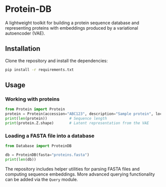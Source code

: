 # Protein-DB

A lightweight toolkit for building a protein sequence database and representing proteins with embeddings produced by a variational autoencoder (VAE).

## Installation

Clone the repository and install the dependencies:

```bash
pip install -r requirements.txt
```

## Usage

### Working with proteins

```python
from Protein import Protein
protein = Protein(accession="ABC123", description="Sample protein", locus="locus1", organism="E. coli", seq="MSEQN...")
print(len(protein))          # Sequence length
print(protein.Z.shape)       # Latent representation from the VAE
```

### Loading a FASTA file into a database

```python
from Database import ProteinDB

db = ProteinDB(fasta="proteins.fasta")
print(len(db))
```

The repository includes helper utilities for parsing FASTA files and computing sequence embeddings. More advanced querying functionality can be added via the `Query` module.


